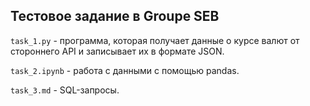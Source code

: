 ## Тестовое задание в Groupe SEB

`task_1.py` - программа, которая получает данные о курсе валют от стороннего API и записывает их в формате JSON.

`task_2.ipynb` - работа с данными с помощью pandas.

`task_3.md` - SQL-запросы.
